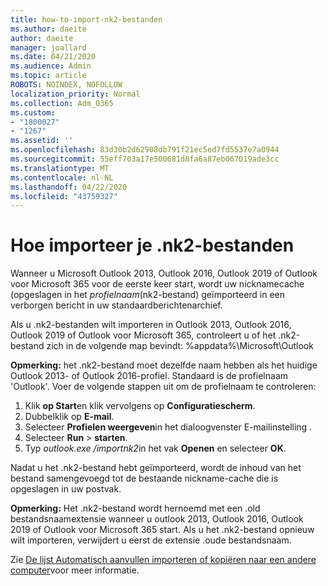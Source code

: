 ```yaml
---
title: how-to-import-nk2-bestanden
ms.author: daeite
author: daeite
manager: joallard
ms.date: 04/21/2020
ms.audience: Admin
ms.topic: article
ROBOTS: NOINDEX, NOFOLLOW
localization_priority: Normal
ms.collection: Adm_O365
ms.custom:
- "1800027"
- "1267"
ms.assetid: ''
ms.openlocfilehash: 83d30b2d62908db791f21ec5ed7fd5537e7a0944
ms.sourcegitcommit: 55eff703a17e500681d8fa6a87eb067019ade3cc
ms.translationtype: MT
ms.contentlocale: nl-NL
ms.lasthandoff: 04/22/2020
ms.locfileid: "43759327"
---
```

# <a name="how-to-import-nk2-files"></a>Hoe importeer je .nk2-bestanden 

Wanneer u Microsoft Outlook 2013, Outlook 2016, Outlook 2019 of Outlook voor Microsoft 365 voor de eerste keer start, wordt uw nicknamecache (opgeslagen in het *profielnaam*(nk2-bestand) geïmporteerd in een verborgen bericht in uw standaardberichtenarchief.

Als u .nk2-bestanden wilt importeren in Outlook 2013, Outlook 2016, Outlook 2019 of Outlook voor Microsoft 365, controleert u of het .nk2-bestand zich in de volgende map bevindt: %appdata%\Microsoft\Outlook

**Opmerking:** het .nk2-bestand moet dezelfde naam hebben als het huidige Outlook 2013- of Outlook 2016-profiel. Standaard is de profielnaam 'Outlook'. Voer de volgende stappen uit om de profielnaam te controleren: 
1. Klik **op Start**en klik vervolgens op **Configuratiescherm**.
2. Dubbelklik op **E-mail**.
3. Selecteer **Profielen weergeven**in het dialoogvenster E-mailinstelling .
4. Selecteer **Run** > **starten**.
5. Typ *outlook.exe /importnk2*in het vak **Openen** en selecteer **OK**. 

Nadat u het .nk2-bestand hebt geïmporteerd, wordt de inhoud van het bestand samengevoegd tot de bestaande nickname-cache die is opgeslagen in uw postvak.

**Opmerking:** Het .nk2-bestand wordt hernoemd met een .old bestandsnaamextensie wanneer u outlook 2013, Outlook 2016, Outlook 2019 of Outlook voor Microsoft 365 start. Als u het .nk2-bestand opnieuw wilt importeren, verwijdert u eerst de extensie .oude bestandsnaam.

Zie [De lijst Automatisch aanvullen importeren of kopiëren naar een andere computer](https://support.microsoft.com/help/2806550/how-to-import-nk2-files-into-outlook%)voor meer informatie.